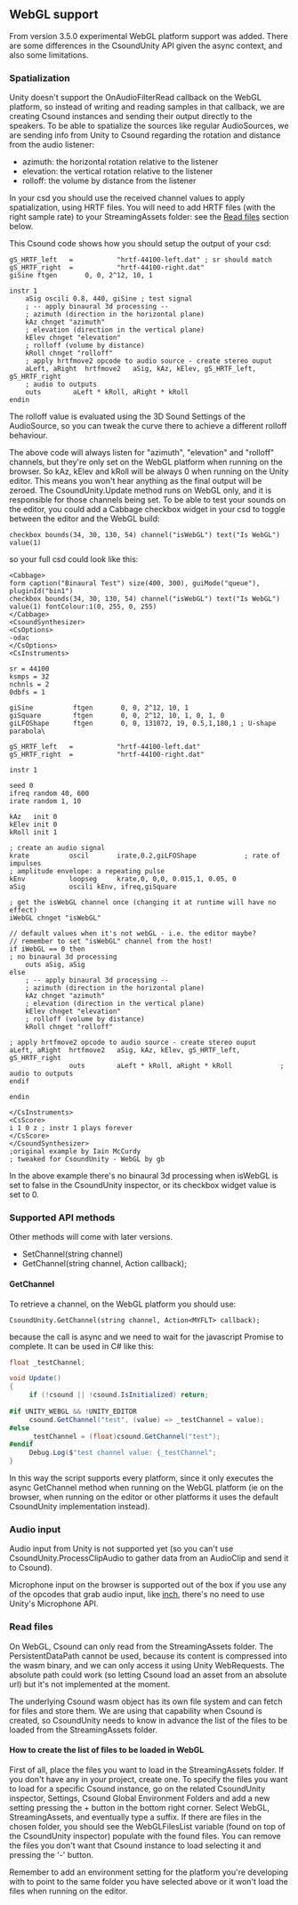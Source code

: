 ## WebGL support ##

From version 3.5.0 experimental WebGL platform support was added.
There are some differences in the CsoundUnity API given the async context, and also some limitations.


### Spatialization

Unity doesn't support the OnAudioFilterRead callback on the WebGL platform, so instead of writing and reading samples in that callback, we are creating Csound instances and sending their output directly to the speakers. 
To be able to spatialize the sources like regular AudioSources, we are sending info from Unity to Csound regarding the rotation and distance from the audio listener:

- azimuth: the horizontal rotation relative to the listener
- elevation: the vertical rotation relative to the listener
- rolloff: the volume by distance from the listener

In your csd you should use the received channel values to apply spatialization, using HRTF files.
You will need to add HRTF files (with the right sample rate) to your StreamingAssets folder: see the [Read files](webgl_support.md#read-files) section below.
 
This Csound code shows how you should setup the output of your csd:
```csound
gS_HRTF_left   =           "hrtf-44100-left.dat" ; sr should match
gS_HRTF_right  =           "hrtf-44100-right.dat"
giSine ftgen       0, 0, 2^12, 10, 1

instr 1
	aSig oscili 0.8, 440, giSine ; test signal
	; -- apply binaural 3d processing --
	; azimuth (direction in the horizontal plane)
	kAz chnget "azimuth"
	; elevation (direction in the vertical plane)
	kElev chnget "elevation"
	; rolloff (volume by distance)
	kRoll chnget "rolloff"
	; apply hrtfmove2 opcode to audio source - create stereo ouput
	aLeft, aRight  hrtfmove2   aSig, kAz, kElev, gS_HRTF_left, gS_HRTF_right
	; audio to outputs
	outs        aLeft * kRoll, aRight * kRoll
endin
```

The rolloff value is evaluated using the 3D Sound Settings of the AudioSource, so you can tweak the curve there to achieve a different rolloff behaviour.

The above code will always listen for "azimuth", "elevation" and "rolloff" channels, but they're only set on the WebGL platform when running on the browser. 
So kAz, kElev and kRoll will be always 0 when running on the Unity editor.
This means you won't hear anything as the final output will be zeroed.
The CsoundUnity.Update method runs on WebGL only, and it is responsible for those channels being set.
To be able to test your sounds on the editor, you could add a Cabbage checkbox widget in your csd to toggle between the editor and the WebGL build:

`checkbox bounds(34, 30, 130, 54) channel("isWebGL") text("Is WebGL") value(1)`

so your full csd could look like this:

```csound
<Cabbage>
form caption("Binaural Test") size(400, 300), guiMode("queue"), pluginId("bin1")
checkbox bounds(34, 30, 130, 54) channel("isWebGL") text("Is WebGL") value(1) fontColour:1(0, 255, 0, 255) 
</Cabbage>
<CsoundSynthesizer>
<CsOptions>
-odac
</CsOptions>
<CsInstruments>

sr = 44100
ksmps = 32
nchnls = 2
0dbfs = 1

giSine          ftgen       0, 0, 2^12, 10, 1
giSquare        ftgen       0, 0, 2^12, 10, 1, 0, 1, 0             
giLFOShape      ftgen       0, 0, 131072, 19, 0.5,1,180,1 ; U-shape parabola\

gS_HRTF_left   =           "hrtf-44100-left.dat"
gS_HRTF_right  =           "hrtf-44100-right.dat"

instr 1

seed 0
ifreq random 40, 600
irate random 1, 10

kAz   init 0
kElev init 0
kRoll init 1
    
; create an audio signal
krate          oscil       irate,0.2,giLFOShape            ; rate of impulses
; amplitude envelope: a repeating pulse
kEnv           loopseg     krate,0, 0,0, 0.015,1, 0.05, 0
aSig           oscili kEnv, ifreq,giSquare                            

; get the isWebGL channel once (changing it at runtime will have no effect)
iWebGL chnget "isWebGL"

// default values when it's not webGL - i.e. the editor maybe?
// remember to set "isWebGL" channel from the host!
if iWebGL == 0 then
; no binaural 3d processing
    outs aSig, aSig
else
    ; -- apply binaural 3d processing --
    ; azimuth (direction in the horizontal plane)
    kAz chnget "azimuth"
    ; elevation (direction in the vertical plane)
    kElev chnget "elevation"
    ; rolloff (volume by distance)
    kRoll chnget "rolloff"

; apply hrtfmove2 opcode to audio source - create stereo ouput
aLeft, aRight  hrtfmove2   aSig, kAz, kElev, gS_HRTF_left, gS_HRTF_right
               outs        aLeft * kRoll, aRight * kRoll            ; audio to outputs
endif

endin

</CsInstruments>
<CsScore>
i 1 0 z ; instr 1 plays forever
</CsScore>
</CsoundSynthesizer>
;original example by Iain McCurdy
; tweaked for CsoundUnity - WebGL by gb

```
In the above example there's no binaural 3d processing when isWebGL is set to false in the CsoundUnity inspector, or its checkbox widget value  is set to 0.

### Supported API methods

Other methods will come with later versions.

- SetChannel(string channel)
- GetChannel(string channel, Action<MYFLT> callback);

#### GetChannel

To retrieve a channel, on the WebGL platform you should use:

`CsoundUnity.GetChannel(string channel, Action<MYFLT> callback);`

because the call is async and we need to wait for the javascript Promise to complete.
It can be used in C# like this:  

```cs
float _testChannel;

void Update()
{
     if (!csound || !csound.IsInitialized) return;
            
#if UNITY_WEBGL && !UNITY_EDITOR
     csound.GetChannel("test", (value) => _testChannel = value);
#else
     _testChannel = (float)csound.GetChannel("test");
#endif
     Debug.Log($"test channel value: {_testChannel";
}
```
  
In this way the script supports every platform, since it only executes the async GetChannel method when running on the WebGL platform (ie on the browser, when running on the editor or other platforms it uses the default CsoundUnity implementation instead).



### Audio input

Audio input from Unity is not supported yet (so you can't use CsoundUnity.ProcessClipAudio to gather data from an AudioClip and send it to Csound).

Microphone input on the browser is supported out of the box if you use any of the opcodes that grab audio input, like [inch](https://csound.com/docs/manual/inch.html), there's no need to use Unity's Microphone API.

<a name="read-files"></a>
### Read files

On WebGL, Csound can only read from the StreamingAssets folder.
The PersistentDataPath cannot be used, because its content is compressed into the wasm binary, and we can only access it using Unity WebRequests. The absolute path could work (so letting Csound load an asset from an absolute url) but it's not implemented at the moment.

The underlying Csound wasm object has its own file system and can fetch for files and store them.
We are using that capability when Csound is created, so CsoundUnity needs to know in advance the list of the files to be loaded from the StreamingAssets folder.

#### How to create the list of files to be loaded in WebGL

First of all, place the files you want to load in the StreamingAssets folder. If you don't have any in your project, create one.
To specify the files you want to load for a specific Csound instance, go on the related CsoundUnity inspector, Settings, Csound Global Environment Folders and add a new setting pressing the + button in the bottom right corner.
Select WebGL, StreamingAssets, and eventually type a suffix.
If there are files in the chosen folder, you should see the WebGLFilesList variable (found on top of the CsoundUnity inspector) populate with the found files. You can remove the files you don't want that Csound instance to load selecting it and pressing the '-' button. 

Remember to add an environment setting for the platform you're developing with to point to the same folder you have selected above or it won't load the files when running on the editor.
